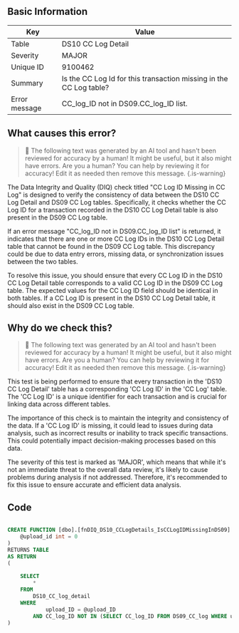 ## Basic Information
| Key         | Value          |
|-------------|----------------|
| Table       | DS10 CC Log Detail |
| Severity    | MAJOR |
| Unique ID   | 9100462   |
| Summary     | Is the CC Log Id for this transaction missing in the CC Log table? |
| Error message | CC_log_ID not in DS09.CC_log_ID list. |

## What causes this error?

> :robot: The following text was generated by an AI tool and hasn't been reviewed for accuracy by a human! It might be useful, but it also might have errors. Are you a human? You can help by reviewing it for accuracy! Edit it as needed then remove this message.
{.is-warning}

The Data Integrity and Quality (DIQ) check titled "CC Log ID Missing in CC Log" is designed to verify the consistency of data between the DS10 CC Log Detail and DS09 CC Log tables. Specifically, it checks whether the CC Log ID for a transaction recorded in the DS10 CC Log Detail table is also present in the DS09 CC Log table.

If an error message "CC_log_ID not in DS09.CC_log_ID list" is returned, it indicates that there are one or more CC Log IDs in the DS10 CC Log Detail table that cannot be found in the DS09 CC Log table. This discrepancy could be due to data entry errors, missing data, or synchronization issues between the two tables.

To resolve this issue, you should ensure that every CC Log ID in the DS10 CC Log Detail table corresponds to a valid CC Log ID in the DS09 CC Log table. The expected values for the CC Log ID field should be identical in both tables. If a CC Log ID is present in the DS10 CC Log Detail table, it should also exist in the DS09 CC Log table.
## Why do we check this?

> :robot: The following text was generated by an AI tool and hasn't been reviewed for accuracy by a human! It might be useful, but it also might have errors. Are you a human? You can help by reviewing it for accuracy! Edit it as needed then remove this message.
{.is-warning}

This test is being performed to ensure that every transaction in the 'DS10 CC Log Detail' table has a corresponding 'CC Log ID' in the 'CC Log' table. The 'CC Log ID' is a unique identifier for each transaction and is crucial for linking data across different tables. 

The importance of this check is to maintain the integrity and consistency of the data. If a 'CC Log ID' is missing, it could lead to issues during data analysis, such as incorrect results or inability to track specific transactions. This could potentially impact decision-making processes based on this data.

The severity of this test is marked as 'MAJOR', which means that while it's not an immediate threat to the overall data review, it's likely to cause problems during analysis if not addressed. Therefore, it's recommended to fix this issue to ensure accurate and efficient data analysis.
## Code

```sql

CREATE FUNCTION [dbo].[fnDIQ_DS10_CCLogDetails_IsCCLogIDMissingInDS09] (
	@upload_id int = 0
)
RETURNS TABLE
AS RETURN
(
	
	SELECT 
		*
	FROM 
		DS10_CC_log_detail
	WHERE 
			upload_ID = @upload_ID
		AND CC_log_ID NOT IN (SELECT CC_log_ID FROM DS09_CC_log WHERE upload_ID = @upload_ID)
)
```
